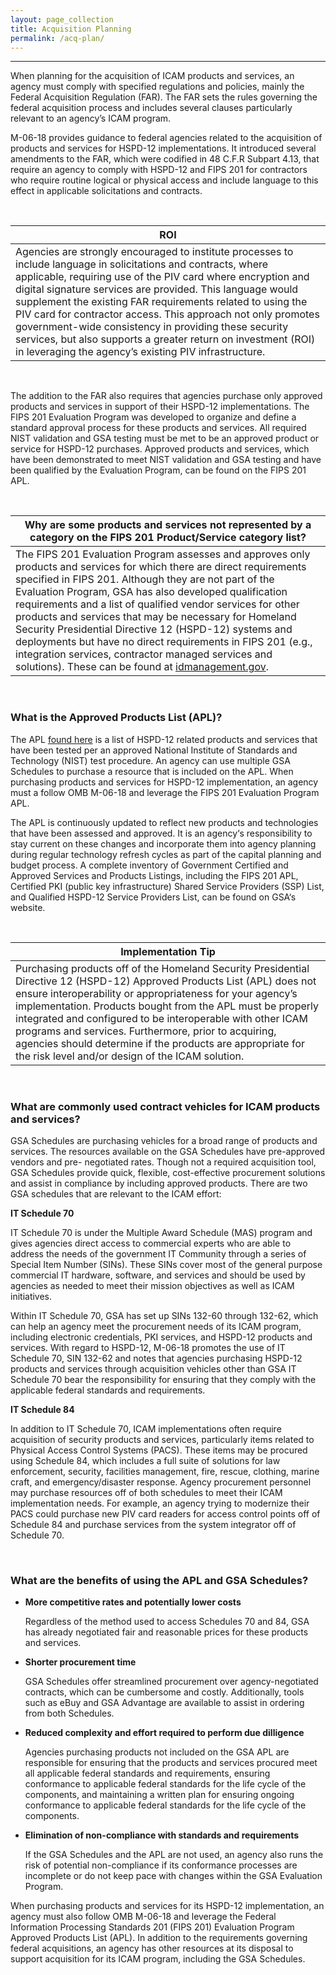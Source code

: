 ```yaml
---
layout: page_collection
title: Acquisition Planning
permalink: /acq-plan/
---
```

------------------------------------------------------------------
When planning for the acquisition of ICAM products and services, an agency must comply with specified regulations and policies, mainly the Federal Acquisition Regulation (FAR). The FAR sets the rules governing the federal acquisition process and includes several clauses particularly relevant to an agency’s ICAM program.

M-06-18 provides guidance to federal agencies related to the acquisition of products and services for HSPD-12 implementations. It introduced several amendments to the FAR, which were codified in 48 C.F.R Subpart 4.13, that require an agency to comply with HSPD-12 and FIPS 201 for contractors who require routine logical or physical access and include language to this effect in applicable solicitations and contracts.

<br>

| <center> ROI </center> |
|------------------------|
| Agencies are strongly encouraged to institute processes to include language in solicitations and contracts, where applicable, requiring use of the PIV card where encryption and digital signature services are provided. This language would supplement the existing FAR requirements related to using the PIV card for contractor access. This approach not only promotes government-wide consistency in providing these security services, but also supports a greater return on investment (ROI) in leveraging the agency’s existing PIV infrastructure. |

<br>

The addition to the FAR also requires that agencies purchase only approved products and services in support of their HSPD-12 implementations. The FIPS 201 Evaluation Program was developed to organize and define a standard approval process for these products and services. All required NIST validation and GSA testing must be met to be an approved product or service for HSPD-12 purchases. Approved products and services, which have been demonstrated to meet NIST validation and GSA testing and have been qualified by the Evaluation Program, can be found on the FIPS 201 APL.

<br>

| Why are some products and services not represented by a category on the FIPS 201 Product/Service category list? |
|-----------------------------------------------|
| The FIPS 201 Evaluation Program assesses and approves only products and services for which there are direct requirements specified in FIPS 201. Although they are not part of the Evaluation Program, GSA has also developed qualification requirements and a list of qualified vendor services for other products and services that may be necessary for Homeland Security Presidential Directive 12 (HSPD-12) systems and deployments but have no direct requirements in FIPS 201 (e.g., integration services, contractor managed services and solutions). These can be found at [idmanagement.gov](https://www.idmanagement.gov/IDM/s/). |

<br>

### What is the Approved Products List (APL)?

The APL [found here](https://www.idmanagement.gov/IDM/IDMFicamProductSearchPage) is a list of HSPD-12 related products and services that have been tested per an approved National Institute of Standards and Technology (NIST) test procedure. An agency can use multiple GSA Schedules to purchase a resource that is included on the APL. When purchasing products and services for HSPD-12 implementation, an agency must a follow OMB M-06-18 and leverage the FIPS 201 Evaluation Program APL.

The APL is continuously updated to reflect new products and technologies that have been assessed and approved. It is an agency‘s responsibility to stay current on these changes and incorporate them into agency planning during regular technology refresh cycles as part of the capital planning and budget process. A complete inventory of Government Certified and Approved Services and Products Listings, including the FIPS 201 APL, Certified PKI (public key infrastructure) Shared Service Providers (SSP) List, and Qualified HSPD-12 Service Providers List, can be found on GSA‘s website.

<br>

| <center> Implementation Tip </center> |
|---------------------------------------|
|Purchasing products off of the Homeland Security Presidential Directive 12 (HSPD-12) Approved Products List (APL) does not ensure interoperability or appropriateness for your agency’s implementation. Products bought from the APL must be properly integrated and configured to be interoperable with other ICAM programs and services. Furthermore, prior to acquiring, agencies should determine if the products are appropriate for the risk level and/or design of the ICAM solution. |

<br>

### What are commonly used contract vehicles for ICAM products and services?

GSA Schedules are purchasing vehicles for a broad range of products and services. The resources available on the GSA Schedules have pre-approved vendors and pre- negotiated rates. Though not a required acquisition tool, GSA Schedules provide quick, flexible, cost-effective procurement solutions and assist in compliance by including approved products. There are two GSA schedules that are relevant to the ICAM effort:
<br>

**IT Schedule 70**

IT Schedule 70 is under the Multiple Award Schedule (MAS) program and gives agencies direct access to commercial experts who are able to address the needs of the government IT Community through a series of Special Item Number (SINs). These SINs cover most of the general purpose commercial IT hardware, software, and services and should be used by agencies as needed to meet their mission objectives as well as ICAM initiatives.

Within IT Schedule 70, GSA has set up SINs 132-60 through 132-62, which can help an agency meet the procurement needs of its ICAM program, including electronic credentials, PKI services, and HSPD-12 products and services. With regard to HSPD-12, M-06-18 promotes the use of IT Schedule 70, SIN 132-62 and notes that agencies purchasing HSPD-12 products and services through acquisition vehicles other than GSA IT Schedule 70 bear the responsibility for ensuring that they comply with the applicable federal standards and requirements.
<br>

**IT Schedule 84**

In addition to IT Schedule 70, ICAM implementations often require acquisition of security products and services, particularly items related to Physical Access Control Systems (PACS). These items may be procured using Schedule 84, which includes a full suite of solutions for law enforcement, security, facilities management, fire, rescue, clothing, marine craft, and emergency/disaster response.
Agency procurement personnel may purchase resources off of both schedules to meet their ICAM implementation needs. For example, an agency trying to modernize their PACS could purchase new PIV card readers for access control points off of Schedule 84 and purchase services from the system integrator off of Schedule 70.

<br>

### What are the benefits of using the APL and GSA Schedules?

*  **More competitive rates and potentially lower costs**

	Regardless of the method used to access Schedules 70 and 84, GSA has already negotiated fair and reasonable prices for these products and services.

*  **Shorter procurement time**

	GSA Schedules offer streamlined procurement over agency-negotiated contracts, which can be cumbersome and costly. Additionally, tools such as eBuy and GSA Advantage are available to assist in ordering from both Schedules.

*  **Reduced complexity and effort required to perform due dilligence**

	Agencies purchasing products not included on the GSA APL are responsible for ensuring that the products and services procured meet all applicable federal standards and requirements, ensuring conformance to applicable federal standards for the life cycle of the components, and maintaining a written plan for ensuring ongoing conformance to applicable federal standards for the life cycle of the components.
	
*  **Elimination of non-compliance with standards and requirements**

	If the GSA Schedules and the APL are not used, an agency also runs the risk of potential non-compliance if its conformance processes are incomplete or do not keep pace with changes within the GSA Evaluation Program.

When purchasing products and services for its HSPD-12 implementation, an agency must also follow OMB M-06-18 and leverage the Federal Information Processing Standards 201 (FIPS 201) Evaluation Program Approved Products List (APL). In addition to the requirements governing federal acquisitions, an agency has other resources at its disposal to support acquisition for its ICAM program, including the GSA Schedules.
